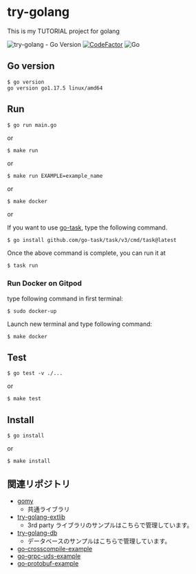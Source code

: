 # try-golang

This is my TUTORIAL project for golang

![try-golang - Go Version](https://img.shields.io/badge/go-1.17-blue.svg)
[![CodeFactor](https://www.codefactor.io/repository/github/devlights/try-golang/badge/master)](https://www.codefactor.io/repository/github/devlights/try-golang/overview/master)
![Go](https://github.com/devlights/try-golang/workflows/Go/badge.svg?branch=master)

## Go version

```shell script
$ go version
go version go1.17.5 linux/amd64
```

## Run

```shell script
$ go run main.go
```

or 

```shell script
$ make run
```

or

```shell script
$ make run EXAMPLE=example_name
```

or

```shell script
$ make docker
```

or

If you want to use [go-task](https://github.com/go-task/task), type the following command.

```sh
$ go install github.com/go-task/task/v3/cmd/task@latest
```

Once the above command is complete, you can run it at

```sh
$ task run
```

### Run Docker on Gitpod

type following command in first terminal:

```shell script
$ sudo docker-up
```

Launch new terminal and type following command:

```shell
$ make docker
```

## Test

```shell script
$ go test -v ./...
```

or

```shell script
$ make test
```

## Install

```shell script
$ go install
```

or 

```shell script
$ make install
```

## 関連リポジトリ

- [gomy](https://github.com/devlights/gomy)
  - 共通ライブラリ
- [try-golang-extlib](https://github.com/devlights/try-golang-extlib)
  - 3rd party ライブラリのサンプルはこちらで管理しています。
- [try-golang-db](https://github.com/devlights/try-golang-db)
  - データベースのサンプルはこちらで管理しています。
- [go-crosscompile-example](https://github.com/devlights/go-crosscompile-example)
- [go-grpc-uds-example](https://github.com/devlights/go-grpc-uds-example)
- [go-protobuf-example](https://github.com/devlights/go-protobuf-example)
